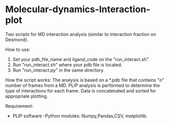 # Molecular-dynamics-Interaction-plot
Two scripts for MD interaction analysis (similar to interaction fraction on Desmond).

How to use:
1. Set your pdb_file_name and ligand_code on the "run_interact.sh".
2. Run "run_interact.sh" where your pdb file is located.
3. Run "run_interact.py" in the same directory.

How the script works:
The analysis is based on a *.pdb file that contains "n" number of frames from a MD.
PLIP analysis is performed to determine the type of interactions for each frame.
Data is concatenated and sorted for appropriate plotting.

Requirement:
- PLIP software
-Python modules: Numpy,Pandas,CSV, matplotlib.
